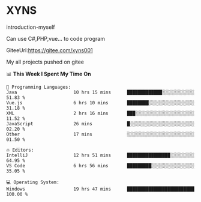# XYNS
introduction-myself

Can use C#,PHP,vue... to code program

GiteeUrl:https://gitee.com/xyns001

My all projects pushed on gitee

<!--START_SECTION:waka-->
📊 **This Week I Spent My Time On** 

```text
💬 Programming Languages: 
Java                     10 hrs 15 mins      █████████████░░░░░░░░░░░░   51.83 % 
Vue.js                   6 hrs 10 mins       ████████░░░░░░░░░░░░░░░░░   31.18 % 
XML                      2 hrs 16 mins       ███░░░░░░░░░░░░░░░░░░░░░░   11.52 % 
JavaScript               26 mins             █░░░░░░░░░░░░░░░░░░░░░░░░   02.20 % 
Other                    17 mins             ░░░░░░░░░░░░░░░░░░░░░░░░░   01.50 % 

🔥 Editors: 
IntelliJ                 12 hrs 51 mins      ████████████████░░░░░░░░░   64.95 % 
VS Code                  6 hrs 56 mins       █████████░░░░░░░░░░░░░░░░   35.05 % 

💻 Operating System: 
Windows                  19 hrs 47 mins      █████████████████████████   100.00 % 
```


<!--END_SECTION:waka-->

